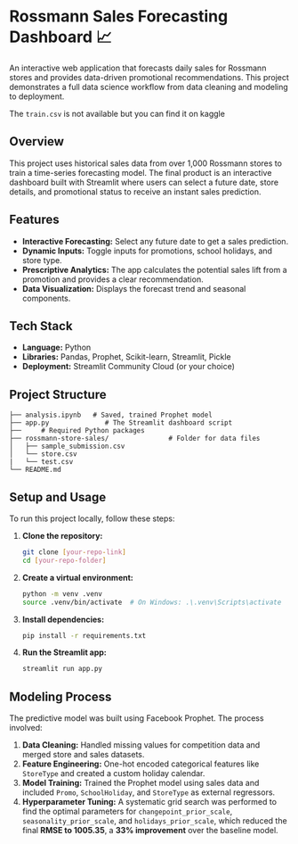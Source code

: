 #  Rossmann Sales Forecasting Dashboard 📈

An interactive web application that forecasts daily sales for Rossmann stores and provides data-driven promotional recommendations. This project demonstrates a full data science workflow from data cleaning and modeling to deployment.

The `train.csv` is not available but you can find it on kaggle 

## Overview

This project uses historical sales data from over 1,000 Rossmann stores to train a time-series forecasting model. The final product is an interactive dashboard built with Streamlit where users can select a future date, store details, and promotional status to receive an instant sales prediction.

## Features

- **Interactive Forecasting:** Select any future date to get a sales prediction.
- **Dynamic Inputs:** Toggle inputs for promotions, school holidays, and store type.
- **Prescriptive Analytics:** The app calculates the potential sales lift from a promotion and provides a clear recommendation.
- **Data Visualization:** Displays the forecast trend and seasonal components.

## Tech Stack

- **Language:** Python
- **Libraries:** Pandas, Prophet, Scikit-learn, Streamlit, Pickle
- **Deployment:** Streamlit Community Cloud (or your choice)

## Project Structure
```
├── analysis.ipynb   # Saved, trained Prophet model
├── app.py              # The Streamlit dashboard script
├──     # Required Python packages
├── rossmann-store-sales/               # Folder for data files
│   ├── sample_submission.csv
│   └── store.csv
|   └── test.csv
└── README.md
```
## Setup and Usage

To run this project locally, follow these steps:

1.  **Clone the repository:**
    ```bash
    git clone [your-repo-link]
    cd [your-repo-folder]
    ```
2.  **Create a virtual environment:**
    ```bash
    python -m venv .venv
    source .venv/bin/activate  # On Windows: .\.venv\Scripts\activate
    ```
3.  **Install dependencies:**
    ```bash
    pip install -r requirements.txt
    ```
4.  **Run the Streamlit app:**
    ```bash
    streamlit run app.py
    ```

## Modeling Process

The predictive model was built using Facebook Prophet. The process involved:
1.  **Data Cleaning:** Handled missing values for competition data and merged store and sales datasets.
2.  **Feature Engineering:** One-hot encoded categorical features like `StoreType` and created a custom holiday calendar.
3.  **Model Training:** Trained the Prophet model using sales data and included `Promo`, `SchoolHoliday`, and `StoreType` as external regressors.
4.  **Hyperparameter Tuning:** A systematic grid search was performed to find the optimal parameters for `changepoint_prior_scale`, `seasonality_prior_scale`, and `holidays_prior_scale`, which reduced the final **RMSE to 1005.35**, a **33% improvement** over the baseline model.
